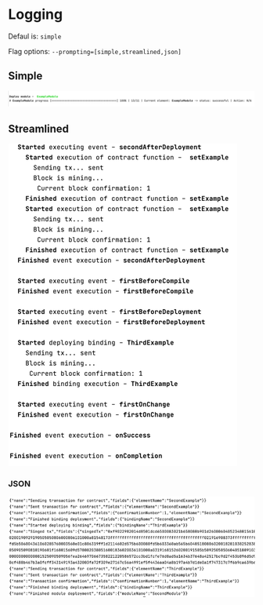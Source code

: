 # Logging

Defaul is: `simple`

Flag options: `--prompting=[simple,streamlined,json]`

## Simple

![simple](../images/simple_prompting.png)

## Streamlined

![streamlined](../images/streamlined_prompting.png)

### JSON

![json](../images/json_prompting.png)

